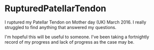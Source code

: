 # RupturedPatellarTendon

I ruptured my Patellar Tendon on Mother day (UK) March 2016. I really struggled to find anything that answered my questions.

I'm hopeful this will be useful to someone. I've been taking a fortnightly record of my progress and lack of progress as the case may be. 
